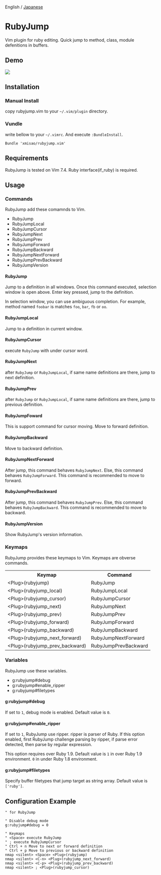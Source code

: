 English / [Japanese](https://github.com/xmisao/rubyjump.vim/blob/master/README.ja.md)

RubyJump
=============

Vim plugin for ruby editing. Quick jump to method, class, module defenitions in buffers.

## Demo

<img src="http://www.xmisao.com/assets/2014_05_11_rubyjump_demo.gif">

## Installation

### Manual Install

copy rubyjump.vim to your `~/.vim/plugin` directory.

### Vundle

write bellow to your `~/.vimrc`. And execute `:BundleInstall`.

~~~~
Bundle 'xmisao/rubyjump.vim'
~~~~

## Requirements

RubyJump is tested on Vim 7.4.
Ruby interface(if_ruby) is required.

## Usage

### Commands

RubyJump add these comamnds to Vim.

- RubyJump
- RubyJumpLocal
- RubyJumpCursor
- RubyJumpNext
- RubyJumpPrev
- RubyJumpForward
- RubyJumpBackward
- RubyJumpNextForward
- RubyJumpPrevBackward
- RubyJumpVersion

#### RubyJump

Jump to a definition in all windows.
Once this command executed, selection window is open above.
Enter key pressed, jump to the definition.

In selection window, you can use ambiguous completion.
For example, method named `foobar` is matches `foo`, `bar`, `fb` or `oo`.

#### RubyJumpLocal

Jump to a definition in current window.

#### RubyJumpCursor

execute `RubyJump` with under cursor word.

#### RubyJumpNext

after `RubyJump` or `RubyJumpLocal`, if same name definitions are there, jump to next definition.

#### RubyJumpPrev

after `RubyJump` or `RubyJumpLocal`, if same name definitions are there, jump to previous definition.

#### RubyJumpFoward

This is support command for cursor moving.
Move to forward definition.

#### RubyJumpBackward

Move to backward definition.

#### RubyJumpNextForward

After jump, this command behaves `RubyJumpNext`.
Else, this command behaves `RubyJumpForward`.
This command is recommended to move to forward.

#### RubyJumpPrevBackward

After jump, this command behaves `RubyJumpPrev`.
Else, this command behaves `RubyJumpBackward`.
This command is recommended to move to backward.

#### RubyJumpVersion

Show RubyJump's version information.

### Keymaps

RubyJump provides these keymaps to Vim.
Keymaps are obverse commands.

<table>
<tr><th>Keymap</th><th>Command</th><tr>
<tr><td>&lt;Plug&gt;(rubyjump)</td><td>RubyJump</td></tr>
<tr><td>&lt;Plug&gt;(rubyjump_local)</td><td>RubyJumpLocal</td></tr>
<tr><td>&lt;Plug&gt;(rubyjump_cursor)</td><td>RubyJumpCursor</td></tr>
<tr><td>&lt;Plug&gt;(rubyjump_next)</td><td>RubyJumpNext</td></tr>
<tr><td>&lt;Plug&gt;(rubyjump_prev)</td><td>RubyJumpPrev</td></tr>
<tr><td>&lt;Plug&gt;(rubyjump_forward)</td><td>RubyJumpForward</td></tr>
<tr><td>&lt;Plug&gt;(rubyjump_backward)</td><td>RubyJumpBackward</td></tr>
<tr><td>&lt;Plug&gt;(rubyjump_next_forward)</td><td>RubyJumpNextForward</td></tr>
<tr><td>&lt;Plug&gt;(rubyjump_prev_backward)</td><td>RubyJumpPrevBackward</td></tr>
</table>

### Variables

RubyJump use these variables.

- g:rubyjump#debug
- g:rubyjump#enable_ripper
- g:rubyjump#filetypes

#### g:rubyjump#debug

If set to `1`, debug mode is enabled.
Default value is `0`.

#### g:rubyjump#enable_ripper

If set to `1`, RubyJump use ripper. ripper is parser of Ruby.
If this option enabled, first RubyJump challenge parsing by ripper, if parse error detected, then parse by regular expression.

This option requires over Ruby 1.9.
Default value is `1` in over Ruby 1.9 environment. `0` in under Ruby 1.8 environment.

#### g:rubyjump#filetypes

Specify buffer filetypes that jump target as string array.
Default value is `['ruby']`.

## Configuration Example

~~~~
" for RubyJump

" Disable debug mode
g:rubyjump#debug = 0

" Keymaps
" <Space> execute RubyJump
" ; execute RubyJumpCursor
" Ctrl + n Move to next or forward definition
" Ctrl + p Move to previous or backward definition
nmap <silent> <Space> <Plug>(rubyjump)
nmap <silent> <C-n> <Plug>(rubyjump_next_forward)
nmap <silent> <C-p> <Plug>(rubyjump_prev_backward)
nmap <silent> ; <Plug>(rubyjump_cursor)
~~~~
